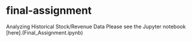 # final-assignment
Analyzing Historical Stock/Revenue Data
Please see the Jupyter notebook [here].(Final_Assignment.ipynb) 
